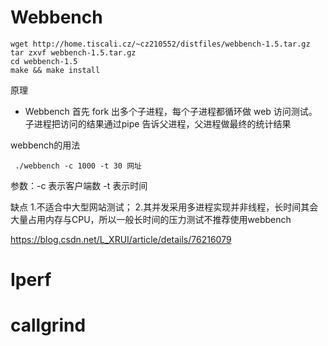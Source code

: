 # Webbench

```shell
wget http://home.tiscali.cz/~cz210552/distfiles/webbench-1.5.tar.gz
tar zxvf webbench-1.5.tar.gz
cd webbench-1.5
make && make install
```



原理

- Webbench 首先 fork 出多个子进程，每个子进程都循环做 web 访问测试。子进程把访问的结果通过pipe 告诉父进程，父进程做最终的统计结果



webbench的用法

```shell
 ./webbench -c 1000 -t 30 网址
```

参数：-c 表示客户端数 -t 表示时间



缺点
1.不适合中大型网站测试；
2.其并发采用多进程实现并非线程，长时间其会大量占用内存与CPU，所以一般长时间的压力测试不推荐使用webbench



https://blog.csdn.net/L_XRUI/article/details/76216079





# Iperf





# callgrind
